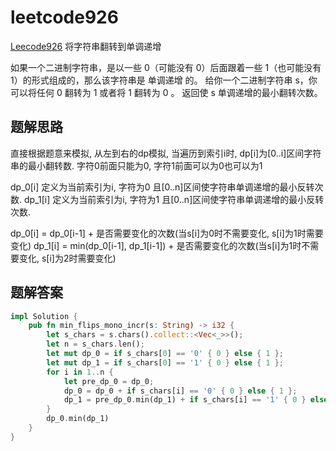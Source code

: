 # leetcode926
[Leecode926](https://leetcode.cn/problems/flip-string-to-monotone-increasing/) 将字符串翻转到单调递增

如果一个二进制字符串，是以一些 0（可能没有 0）后面跟着一些 1（也可能没有 1）的形式组成的，那么该字符串是 单调递增 的。
给你一个二进制字符串 s，你可以将任何 0 翻转为 1 或者将 1 翻转为 0 。
返回使 s 单调递增的最小翻转次数。

## 题解思路
直接根据题意来模拟, 从左到右的dp模拟, 当遍历到索引i时, dp\[i\]为\[0..i\]区间字符串的最小翻转数.
字符0前面只能为0, 字符1前面可以为0也可以为1

dp_0\[i\] 定义为当前索引为i, 字符为0 且\[0..n\]区间使字符串单调递增的最小反转次数. 
dp_1\[i\] 定义为当前索引为i, 字符为1 且\[0..n\]区间使字符串单调递增的最小反转次数. 

dp_0\[i\] = dp_0\[i-1\] + 是否需要变化的次数(当s\[i\]为0时不需要变化, s\[i\]为1时需要变化)
dp_1\[i\] = min(dp_0\[i-1\], dp_1\[i-1\]) + 是否需要变化的次数(当s\[i\]为1时不需要变化, s\[i\]为2时需要变化)


## 题解答案

``` rust
impl Solution {
    pub fn min_flips_mono_incr(s: String) -> i32 {
        let s_chars = s.chars().collect::<Vec<_>>();
        let n = s_chars.len();
        let mut dp_0 = if s_chars[0] == '0' { 0 } else { 1 };
        let mut dp_1 = if s_chars[0] == '1' { 0 } else { 1 };
        for i in 1..n {
            let pre_dp_0 = dp_0;
            dp_0 = dp_0 + if s_chars[i] == '0' { 0 } else { 1 };
            dp_1 = pre_dp_0.min(dp_1) + if s_chars[i] == '1' { 0 } else { 1 };
        }
        dp_0.min(dp_1)
    }
} 
```